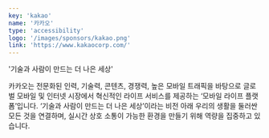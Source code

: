 ```yaml
---
key: 'kakao'
name: '카카오'
type: 'accessibility'
logo: '/images/sponsors/kakao.png'
link: 'https://www.kakaocorp.com/'
---
```


'기술과 사람이 만드는 더 나은 세상'

카카오는 전문화된 인력, 기술력, 콘텐츠, 경쟁력, 높은 모바일 트래픽을 바탕으로 글로벌 모바일 및 인터넷 시장에서 혁신적인 라이프 서비스를 제공하는 ‘모바일 라이프 플랫폼’입니다.
‘기술과 사람이 만드는 더 나은 세상’이라는 비전 아래 우리의 생활을 둘러싼 모든 것을 연결하며, 실시간 상호 소통이 가능한 환경을 만들기 위해 역량을 집중하고 있습니다.
